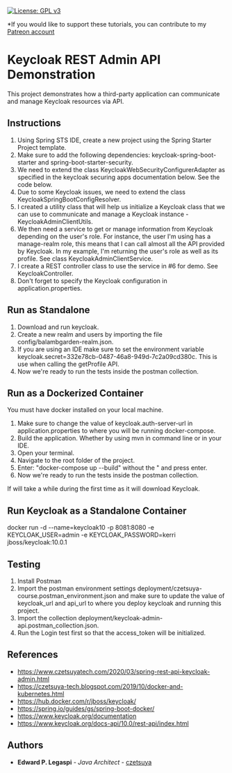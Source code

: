 [![License: GPL v3](https://img.shields.io/badge/License-GPLv3-blue.svg)](https://www.gnu.org/licenses/gpl-3.0)

*If you would like to support these tutorials, you can contribute to my [Patreon account](https://patreon.com/czetsuya)

# Keycloak REST Admin API Demonstration

This project demonstrates how a third-party application can communicate and manage Keycloak resources via API.

## Instructions

1. Using Spring STS IDE, create a new project using the Spring Starter Project template.
2. Make sure to add the following dependencies: keycloak-spring-boot-starter and spring-boot-starter-security.
3. We need to extend the class KeycloakWebSecurityConfigurerAdapter as specified in the keycloak securing apps documentation below. See the code below.
4. Due to some Keycloak issues, we need to extend the class KeycloakSpringBootConfigResolver.
5. I created a utility class that will help us initialize a Keycloak class that we can use to communicate and manage a Keycloak instance - KeycloakAdminClientUtils.
6. We then need a service to get or manage information from Keycloak depending on the user's role. For instance, the user I'm using has a manage-realm role, this means that I can call almost all the API provided by Keycloak. In my example, I'm returning the user's role as well as its profile. See class KeycloakAdminClientService.
7. I create a REST controller class to use the service in #6 for demo. See KeycloakController.
8. Don't forget to specify the Keycloak configuration in application.properties.

## Run as Standalone

1. Download and run keycloak.
2. Create a new realm and users by importing the file config/balambgarden-realm.json.
3. If you are using an IDE make sure to set the environment variable keycloak.secret=332e78cb-0487-46a8-949d-7c2a09cd380c. This is use when calling the getProfile API.
4. Now we're ready to run the tests inside the postman collection.

## Run as a Dockerized Container

You must have docker installed on your local machine.

1. Make sure to change the value of keycloak.auth-server-url in application.properties to where you will be running docker-compose.
2. Build the application. Whether by using mvn in command line or in your IDE.
3. Open your terminal.
4. Navigate to the root folder of the project.
5. Enter: "docker-compose up --build" without the " and press enter.
6. Now we're ready to run the tests inside the postman collection.

If will take a while during the first time as it will download Keycloak.

## Run Keycloak as a Standalone Container

docker run -d --name=keycloak10 -p 8081:8080 -e KEYCLOAK_USER=admin -e KEYCLOAK_PASSWORD=kerri jboss/keycloak:10.0.1

## Testing

1. Install Postman 
2. Import the postman environment settings deployment/czetsuya-course.postman_environment.json 
and make sure to update the value of keycloak_url and api_url to where you deploy keycloak and running this project.
3. Import the collection deployment/keycloak-admin-api.postman_collection.json.
4. Run the Login test first so that the access_token will be initialized.

## References
 
 - https://www.czetsuyatech.com/2020/03/spring-rest-api-keycloak-admin.html
 - https://czetsuya-tech.blogspot.com/2019/10/docker-and-kubernetes.html
 - https://hub.docker.com/r/jboss/keycloak/
 - https://spring.io/guides/gs/spring-boot-docker/
 - https://www.keycloak.org/documentation
 - https://www.keycloak.org/docs-api/10.0/rest-api/index.html

## Authors

 * **Edward P. Legaspi** - *Java Architect* - [czetsuya](https://github.com/czetsuya)
